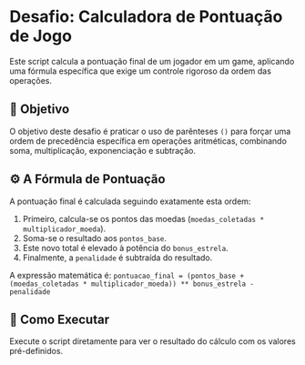 # Desafio: Calculadora de Pontuação de Jogo

Este script calcula a pontuação final de um jogador em um game, aplicando uma fórmula específica que exige um controle rigoroso da ordem das operações.

## 🎯 Objetivo

O objetivo deste desafio é praticar o uso de parênteses `()` para forçar uma ordem de precedência específica em operações aritméticas, combinando soma, multiplicação, exponenciação e subtração.

## ⚙️ A Fórmula de Pontuação

A pontuação final é calculada seguindo exatamente esta ordem:
1.  Primeiro, calcula-se os pontos das moedas (`moedas_coletadas * multiplicador_moeda`).
2.  Soma-se o resultado aos `pontos_base`.
3.  Este novo total é elevado à potência do `bonus_estrela`.
4.  Finalmente, a `penalidade` é subtraída do resultado.

A expressão matemática é: `pontuacao_final = (pontos_base + (moedas_coletadas * multiplicador_moeda)) ** bonus_estrela - penalidade`

## 🚀 Como Executar

Execute o script diretamente para ver o resultado do cálculo com os valores pré-definidos.